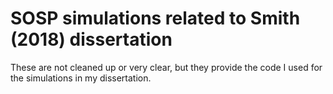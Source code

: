 # SOSP simulations related to Smith (2018) dissertation

These are not cleaned up or very clear, but they provide the code I used for the simulations in my dissertation.
